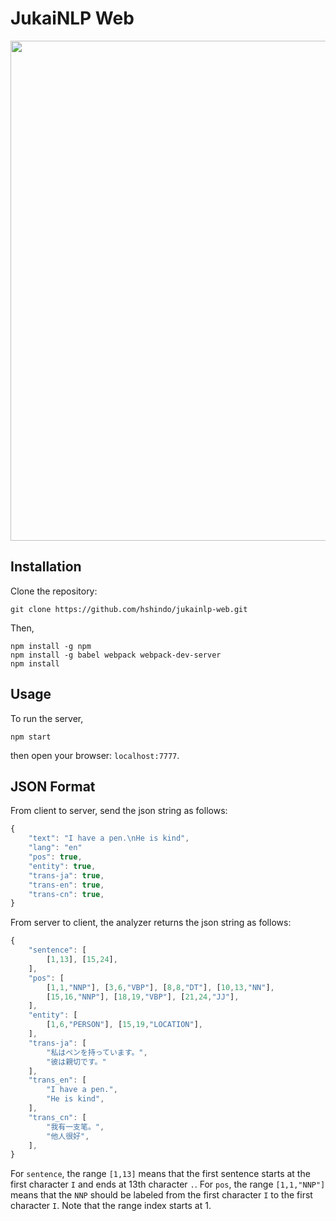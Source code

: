 # JukaiNLP Web
<p align="center"><img src="https://github.com/hshindo/jukainlp-web/blob/master/jukainlp-web.png" width="800"></p>

## Installation
Clone the repository:
```
git clone https://github.com/hshindo/jukainlp-web.git
```

Then,
```
npm install -g npm
npm install -g babel webpack webpack-dev-server
npm install
```

## Usage
To run the server,
```
npm start
```
then open your browser: `localhost:7777`.

## JSON Format
From client to server, send the json string as follows:
```javascript
{
    "text": "I have a pen.\nHe is kind",
    "lang": "en"
    "pos": true,
    "entity": true,
    "trans-ja": true,
    "trans-en": true,
    "trans-cn": true,
}
```

From server to client, the analyzer returns the json string as follows:
```javascript
{
    "sentence": [
        [1,13], [15,24],
    ],
    "pos": [
        [1,1,"NNP"], [3,6,"VBP"], [8,8,"DT"], [10,13,"NN"],
        [15,16,"NNP"], [18,19,"VBP"], [21,24,"JJ"],
    ],
    "entity": [
        [1,6,"PERSON"], [15,19,"LOCATION"],
    ],
    "trans-ja": [
        "私はペンを持っています。",
        "彼は親切です。"
    ],
    "trans_en": [
        "I have a pen.",
        "He is kind",
    ],
    "trans_cn": [
        "我有一支笔。",
        "他人很好",
    ],
}
```
For `sentence`, the range `[1,13]` means that the first sentence starts at the first character `I` and ends at 13th character `.`.
For `pos`, the range `[1,1,"NNP"]` means that the `NNP` should be labeled from the first character `I` to the first character `I`.
Note that the range index starts at 1.
